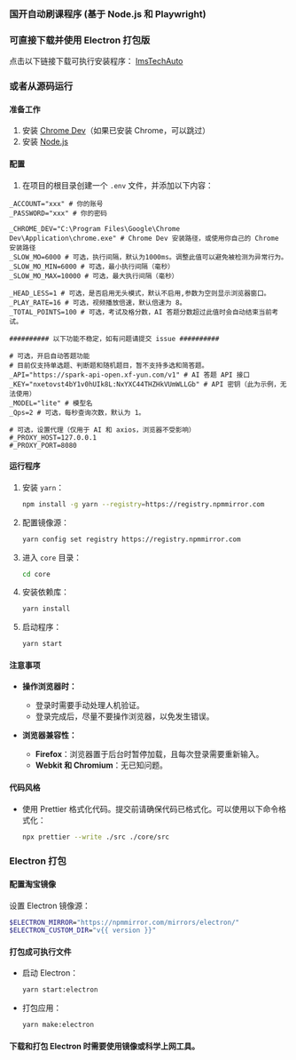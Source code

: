 ### 国开自动刷课程序 (基于 Node.js 和 Playwright)

### 可直接下载并使用 Electron 打包版
点击以下链接下载可执行安装程序：
[ImsTechAuto](https://github.com/2468785842/ImsTech/releases/latest/download/ims-tech-auto-1.0.0.Setup.exe)

### 或者从源码运行

#### 准备工作
1. 安装 [Chrome Dev](https://www.google.com/intl/zh-CN/chrome/dev/)（如果已安装 Chrome，可以跳过）
2. 安装 [Node.js](https://nodejs.org/zh-cn)

#### 配置
1. 在项目的根目录创建一个 `.env` 文件，并添加以下内容：
```properties
_ACCOUNT="xxx" # 你的账号
_PASSWORD="xxx" # 你的密码

_CHROME_DEV="C:\Program Files\Google\Chrome Dev\Application\chrome.exe" # Chrome Dev 安装路径，或使用你自己的 Chrome 安装路径
_SLOW_MO=6000 # 可选，执行间隔，默认为1000ms。调整此值可以避免被检测为异常行为。
_SLOW_MO_MIN=6000 # 可选，最小执行间隔（毫秒）
_SLOW_MO_MAX=10000 # 可选，最大执行间隔（毫秒）

_HEAD_LESS=1 # 可选，是否启用无头模式，默认不启用,参数为空则显示浏览器窗口。
_PLAY_RATE=16 # 可选，视频播放倍速，默认倍速为 8。
_TOTAL_POINTS=100 # 可选，考试及格分数，AI 答题分数超过此值时会自动结束当前考试。

########## 以下功能不稳定，如有问题请提交 issue ##########

# 可选，开启自动答题功能
# 目前仅支持单选题、判断题和随机题目，暂不支持多选和简答题。
_API="https://spark-api-open.xf-yun.com/v1" # AI 答题 API 接口
_KEY="nxetovst4bY1v0hUIk8L:NxYXC44THZHkVUmWLLGb" # API 密钥（此为示例，无法使用）
_MODEL="lite" # 模型名
_Qps=2 # 可选，每秒查询次数，默认为 1。

# 可选，设置代理（仅用于 AI 和 axios，浏览器不受影响）
#_PROXY_HOST=127.0.0.1
#_PROXY_PORT=8080
```

#### 运行程序
1. 安装 `yarn`：
   ```bash
   npm install -g yarn --registry=https://registry.npmmirror.com
   ```

2. 配置镜像源：
   ```bash
   yarn config set registry https://registry.npmmirror.com
   ```

3. 进入 `core` 目录：
   ```bash
   cd core
   ```

4. 安装依赖库：
   ```bash
   yarn install
   ```

5. 启动程序：
   ```bash
   yarn start
   ```

#### 注意事项
- **操作浏览器时：**
  - 登录时需要手动处理人机验证。
  - 登录完成后，尽量不要操作浏览器，以免发生错误。
  
- **浏览器兼容性：**
  - **Firefox**：浏览器置于后台时暂停加载，且每次登录需要重新输入。
  - **Webkit 和 Chromium**：无已知问题。

#### 代码风格
- 使用 Prettier 格式化代码。提交前请确保代码已格式化。可以使用以下命令格式化：
  ```bash
  npx prettier --write ./src ./core/src
  ```

### Electron 打包

#### 配置淘宝镜像
设置 Electron 镜像源：
```bash
$ELECTRON_MIRROR="https://npmmirror.com/mirrors/electron/"
$ELECTRON_CUSTOM_DIR="v{{ version }}"
```

#### 打包成可执行文件
- 启动 Electron：
  ```bash
  yarn start:electron
  ```

- 打包应用：
  ```bash
  yarn make:electron
  ```

#### 下载和打包 Electron 时需要使用镜像或科学上网工具。
